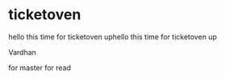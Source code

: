 ticketoven
==========

hello this time for ticketoven uphello this time for ticketoven up

Vardhan


for master for read